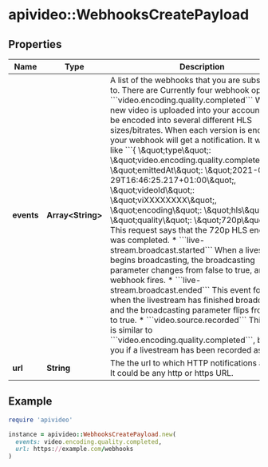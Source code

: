 # apivideo::WebhooksCreatePayload

## Properties

| Name | Type | Description | Notes |
| ---- | ---- | ----------- | ----- |
| **events** | **Array&lt;String&gt;** | A list of the webhooks that you are subscribing to. There are Currently four webhook options: * &#x60;&#x60;&#x60;video.encoding.quality.completed&#x60;&#x60;&#x60;  When a new video is uploaded into your account, it will be encoded into several different HLS sizes/bitrates.  When each version is encoded, your webhook will get a notification.  It will look like &#x60;&#x60;&#x60;{ \\\&quot;type\\\&quot;: \\\&quot;video.encoding.quality.completed\\\&quot;, \\\&quot;emittedAt\\\&quot;: \\\&quot;2021-01-29T16:46:25.217+01:00\\\&quot;, \\\&quot;videoId\\\&quot;: \\\&quot;viXXXXXXXX\\\&quot;, \\\&quot;encoding\\\&quot;: \\\&quot;hls\\\&quot;, \\\&quot;quality\\\&quot;: \\\&quot;720p\\\&quot;} &#x60;&#x60;&#x60;. This request says that the 720p HLS encoding was completed. * &#x60;&#x60;&#x60;live-stream.broadcast.started&#x60;&#x60;&#x60;  When a livestream begins broadcasting, the broadcasting parameter changes from false to true, and this webhook fires. * &#x60;&#x60;&#x60;live-stream.broadcast.ended&#x60;&#x60;&#x60;  This event fores when the livestream has finished broadcasting, and the broadcasting parameter flips from false to true. * &#x60;&#x60;&#x60;video.source.recorded&#x60;&#x60;&#x60;  This event is similar to &#x60;&#x60;&#x60;video.encoding.quality.completed&#x60;&#x60;&#x60;, but tells you if a livestream has been recorded as a VOD. |  |
| **url** | **String** | The the url to which HTTP notifications are sent. It could be any http or https URL. |  |

## Example

```ruby
require 'apivideo'

instance = apivideo::WebhooksCreatePayload.new(
  events: video.encoding.quality.completed,
  url: https://example.com/webhooks
)
```

